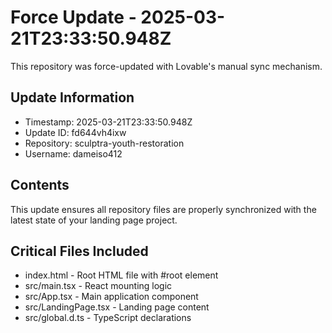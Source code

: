 
# Force Update - 2025-03-21T23:33:50.948Z

This repository was force-updated with Lovable's manual sync mechanism.

## Update Information
- Timestamp: 2025-03-21T23:33:50.948Z
- Update ID: fd644vh4ixw
- Repository: sculptra-youth-restoration
- Username: dameiso412

## Contents
This update ensures all repository files are properly synchronized with the latest state of your landing page project.

## Critical Files Included
- index.html - Root HTML file with #root element
- src/main.tsx - React mounting logic
- src/App.tsx - Main application component
- src/LandingPage.tsx - Landing page content
- src/global.d.ts - TypeScript declarations
